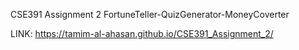 CSE391 Assignment 2 FortuneTeller-QuizGenerator-MoneyCoverter

LINK: https://tamim-al-ahasan.github.io/CSE391_Assignment_2/
